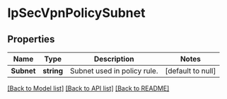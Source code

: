 # IpSecVpnPolicySubnet

## Properties
Name | Type | Description | Notes
------------ | ------------- | ------------- | -------------
**Subnet** | **string** | Subnet used in policy rule. | [default to null]

[[Back to Model list]](../README.md#documentation-for-models) [[Back to API list]](../README.md#documentation-for-api-endpoints) [[Back to README]](../README.md)

